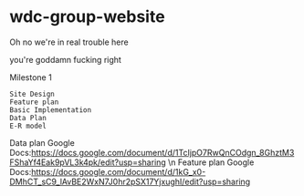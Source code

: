 # wdc-group-website
Oh no we're in real trouble here

you're goddamn fucking right

Milestone 1

    Site Design
    Feature plan
    Basic Implementation
    Data Plan
    E-R model

Data plan Google Docs:https://docs.google.com/document/d/1TcIjpO7RwQnCOdgn_8GhztM3FShaYf4Eak9pVL3k4pk/edit?usp=sharing \n
Feature plan Google Docs:https://docs.google.com/document/d/1kG_x0-DMhCT_sC9_lAvBE2WxN7J0hr2pSX17YjxughI/edit?usp=sharing
